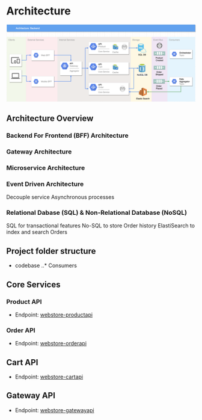 # Architecture
![BFF/Microservice Architecture](resources/Webstore%20Architecture.png?raw=true "BFF/Microservice Architecture")

## Architecture Overview
### Backend For Frontend (BFF) Architecture
### Gateway Architecture
### Microservice Architecture
### Event Driven Architecture
Decouple service
Asynchronous processes

### Relational Dabase (SQL) & Non-Relational Database (NoSQL)
SQL for transactional features
No-SQL to store Order history
ElastiSearch to index and search Orders

## Project folder structure

* codebase
..* Consumers

## Core Services

### Product API
* Endpoint: [webstore-productapi]( https://webstore-productapi.azurewebsites.net/api/products/ "Product API")

### Order API
* Endpoint: [webstore-orderapi]( https://webstore-orderapi.azurewebsites.net/api/orders/ "Order API")

## Cart API
* Endpoint: [webstore-cartapi]( https://webstore-orderapi.azurewebsites.net/api/cart/ "Cart API")

## Gateway API
* Endpoint: [webstore-gatewayapi]( https://webstore-gatewayapi.azurewebsites.net/api/webstore/ "Gateway API")
